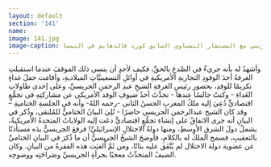 ```yaml
---
layout: default
section: '141'
name:
image: 141.jpg
image-caption: الجريسي مع المستشار النمساوي السابق كورت فالدهايم في النمسا
---
```

وأشهدُ له بأنه جريءٌ في الصَّدعِ بالحقِّ، فكيف لأحدٍ أن ينسى ذلك الموقفَ عندما استقبلتِ الغرفةُ أحدَ الوفودِ التجاريةِ الأمريكيةِ في أوائلِ التسعينيَّاتِ الميلاديةِ، وأقامَت حفلَ غداءٍ تكريمًا للوفدِ، بحضورِ رئيسِ الغرفةِ الشيخِ عبدِ الرحمنِ الجريسيِّ، وعلى إحدى طاولاتِ الغَداءِ - وكنتُ جالسًا عندها - تحدَّثَ أحدُ ضيوفِ الوفد الأمريكي عن مشاركتِهِ في تجمُّعٍ اقتصاديٍّ دُعِيَ إليه ملكُ المغربِ الحسنُ الثاني -رحمه اللهُ- وأنه في الجلسةِ الختاميةِ – وقد كان الشيخ عبدالرحمن الجريسي حاضرًا - تُلِيَ البيانُ الختاميُّ للمُلتقى، وذُكر في البيانِ أنه جرى الاتفاقُ على إنشاءِ تجمُّعٍ اقتصاديٍّ دعَت إليه الولاياتُ المتحدةُ الأمريكيةُ، يشملُ دولَ الشرقِ الأوسطِ، ومنها دولةُ الاحتلالِ الإسرائيليِّ! فرفعَ الجريسيُّ يدَه مستأذنًا بالتعقيبِ، فسمح الملكُ له بالكلامِ، فأوضحَ الشيخُ الجريسيُّ أن ما ذُكرَ في البيانِ الختاميِّ عن عضوية دولة الاحتلال لم يُتَّفَق عليه بتاتًا، ومن ثَمَّ أُلغيَت هذه الفقرةُ من البيانِ. وكان الضيفُ المتحدِّثُ معجبًا بجرأةِ الجريسيِّ وصَراحَتِه ووضوحِه.